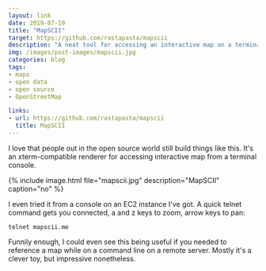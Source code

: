 ```yaml
---
layout: link
date: 2019-07-19
title: "MapSCII"
target: https://github.com/rastapasta/mapscii
description: "A neat tool for accessing an interactive map on a terminal console."
img: /images/post-images/mapscii.jpg
categories: blog
tags:
- maps
- open data
- open source
- OpenStreetMap

links:
- url: https://github.com/rastapasta/mapscii
  title: MapSCII
---
```


I love that people out in the open source world still build things like this. It's an xterm-compatible renderer for accessing interactive map from a terminal console.

{% include image.html file="mapscii.jpg" description="MapSCII" caption="no" %}

I even tried it from a console on an EC2 instance I've got. A quick telnet command gets you connected, a and z keys to zoom, arrow keys to pan:

    telnet mapscii.me

Funnily enough, I could even see this being useful if you needed to reference a map while on a command line on a remote server. Mostly it's a clever toy, but impressive nonetheless.
